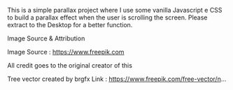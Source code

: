 This is a simple parallax project where I use some vanilla Javascript e CSS to build a parallax effect when the user is scrolling the screen. 
Please extract to the Desktop for a better function.

Image Source & Attribution

Image Source : https://www.freepik.com

All credit goes to the original creator of this

Tree vector created by brgfx
Link : https://www.freepik.com/free-vector/n...